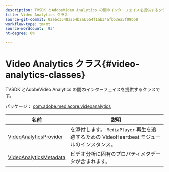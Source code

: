 ```yaml
---
description: TVSDK とAdobeVideo Analytics の間のインターフェイスを提供するクラスです。
title: Video Analytics クラス
source-git-commit: 02ebc3548a254b2a6554f1ab34afbb3ea5f09bb8
workflow-type: tm+mt
source-wordcount: '93'
ht-degree: 0%

---
```


# Video Analytics クラス{#video-analytics-classes}

TVSDK とAdobeVideo Analytics の間のインターフェイスを提供するクラスです。

パッケージ： [com.adobe.mediacore.videoanalytics](https://help.adobe.com/en_US/primetime/api/psdk/asdoc-dhls_1.4/com/adobe/mediacore/videoanalytics/package-detail.html)

| 名前 | 説明 |
|---|---|
| [VideoAnalyticsProvider](https://help.adobe.com/en_US/primetime/api/psdk/asdoc-dhls_1.4/com/adobe/mediacore/videoanalytics/VideoAnalyticsProvider.html) | を添付します。 `MediaPlayer` 再生を追跡するための VideoHeartbeat モジュールのインスタンス。 |
| [VideoAnalyticsMetadata](https://help.adobe.com/en_US/primetime/api/psdk/asdoc-dhls_1.4/com/adobe/mediacore/videoanalytics/VideoAnalyticsMetadata.html) | ビデオ分析に固有のプロパティメタデータが含まれます。 |
